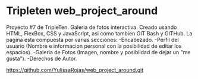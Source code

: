 # Tripleten web_project_around

Proyecto #7 de TripleTen.
Galeria de fotos interactiva.
Creado usando HTML, FlexBox, CSS y JavaScript, asi como tambien GIT Bash y GITHub.
La pagina esta compuesta por varias secciones:
-Encabezado.
-Perfil del usuario (Nombre e informacion personal con la posibilidad de editar los espacios).
-Galeria de Fotos (Imagen, nombre y posiblidad de dejar un "me gusta").
-Derechos de Autor.

https://github.com/YulissaRojas/web_project_around.git
